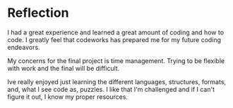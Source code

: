 # Reflection

I had a great experience and learned a great amount of coding and how to code. I greatly feel that codeworks has prepared me for my future coding endeavors.

My concerns for the final project is time management. Trying to be flexible with work and the final will be difficult.

Ive really enjoyed just learning the different languages, structures, formats, and, what I see code as, puzzles. I like that I'm challenged and if I can't figure it out, I know my proper resources.
